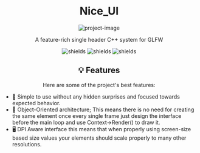 <h1 align="center" id="title">Nice_UI</h1>

<p align="center"><img src="https://socialify.git.ci/vortexdevsoftware/Nice_ui/image?description=1&amp;font=Source%20Code%20Pro&amp;language=1&amp;logo=https%3A%2F%2Fraw.githubusercontent.com%2Fvortexdevsoftware%2FNice_ui%2Fmain%2Fmedia%2Flogo_modernized.png&amp;name=1&amp;owner=1&amp;theme=Dark" alt="project-image"></p>

<p style="text-align:center" id="description">A feature-rich single header C++ system for GLFW</p>
<p align="center"><img src="https://img.shields.io/github/license/vortexdevsoftware/Nice_ui?color=lightgrey&style=for-the-badge" alt="shields"> <img src="https://img.shields.io/github/stars/vortexdevsoftware/Nice_ui?style=for-the-badge" alt="shields"> <img src="https://img.shields.io/github/forks/vortexdevsoftware/Nice_ui?color=yellow&amp;style=for-the-badge" alt="shields"></p>

<h2 style="text-align:center">💡 Features</h2>

<p style="text-align:center">Here are some of the project's best features:</p>

*   📝 Simple to use without any hidden surprises and focused towards expected behavior.
*   🧱 Object-Oriented architecture; This means there is no need for creating the same element once every single frame just design the interface before the main loop and use Context->Render() to draw it.
*   🖥️ DPI Aware interface this means that when properly using screen-size based size values your elements should scale properly to many other resolutions.